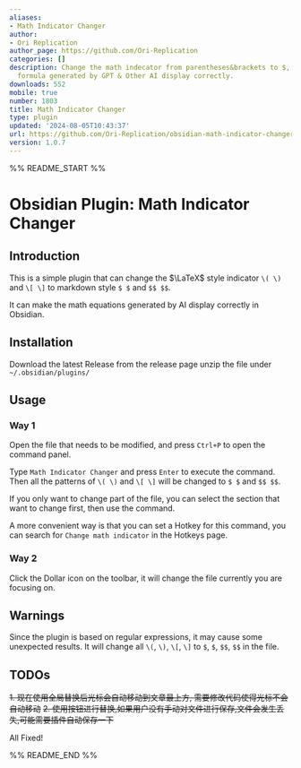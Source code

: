 ```yaml
---
aliases:
- Math Indicator Changer
author:
- Ori Replication
author_page: https://github.com/Ori-Replication
categories: []
description: Change the math indecator from parentheses&brackets to $, make the math
  formula generated by GPT & Other AI display correctly.
downloads: 552
mobile: true
number: 1803
title: Math Indicator Changer
type: plugin
updated: '2024-08-05T10:43:37'
url: https://github.com/Ori-Replication/obsidian-math-indicator-changer
version: 1.0.7
---
```


%% README_START %%

# Obsidian Plugin: Math Indicator Changer
## Introduction
This is a simple plugin that can change the $\LaTeX$ style indicator `\( \)` and `\[ \]` to markdown style `$ $` and `$$ $$`. 

It can make the math equations generated by AI display correctly in Obsidian.

## Installation 
Download the latest Release from the release page
unzip the file under `~/.obsidian/plugins/`

## Usage
### Way 1
Open the file that needs to be modified, and press `Ctrl+P` to open the command panel.

Type `Math Indicator Changer` and press `Enter` to execute the command. Then all the patterns of `\( \)` and `\[ \]` will be changed to `$ $` and `$$ $$`.

If you only want to change part of the file, you can select the section that want to change first, then use the command.

A more convenient way is that you can set a Hotkey for this command, you can search for `Change math indicator` in the Hotkeys page.

### Way 2
Click the Dollar icon on the toolbar, it will change the file currently you are focusing on.

## Warnings
Since the plugin is based on regular expressions, it may cause some unexpected results. It will change all `\(`, `\)`, `\[`, `\]` to `$`, `$`, `$$`, `$$` in the file.

## TODOs
~~1. 现在使用全局替换后光标会自动移动到文章最上方, 需要修改代码使得光标不会自动移动~~
~~2. 使用按钮进行替换,如果用户没有手动对文件进行保存,文件会发生丢失,可能需要插件自动保存一下~~

All Fixed!

%% README_END %%